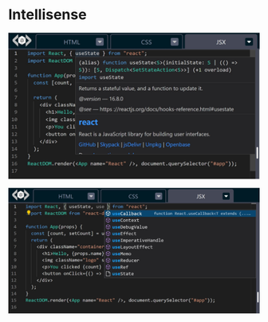 # Intellisense

![LiveCodes Intellisense](../../static/img/screenshots/intellisense1.jpg)

![LiveCodes Intellisense](../../static/img/screenshots/intellisense2.jpg)
